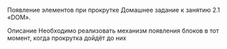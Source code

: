 Появление элементов при прокрутке
Домашнее задание к занятию 2.1 «DOM».

Описание
Необходимо реализовать механизм появления блоков в тот момент, когда прокрутка дойдёт до них